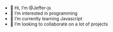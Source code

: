 - 👋 Hi, I’m @Jeffer-js
- 👀 I’m interested in programming
- 🌱 I’m currently learning Javascript
- 💞️ I’m looking to collaborate on a lot of projects

<!---
Jeffer-js/Jeffer-js is a ✨ special ✨ repository because its `README.md` (this file) appears on your GitHub profile.
You can click the Preview link to take a look at your changes.
--->
